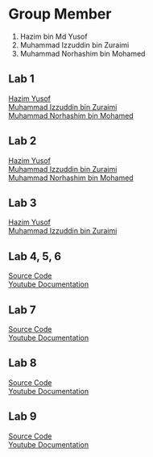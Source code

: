 # Group Member
1. Hazim bin Md Yusof
2. Muhammad Izzuddin bin Zuraimi
3. Muhammad Norhashim bin Mohamed


## Lab 1 
<a href="https://t.me/c/1268048899/33999?thread=33987"> Hazim Yusof </a> <br>
<a href= "https://t.me/c/1268048899/33996?thread=33987"> Muhammad Izzuddin bin Zuraimi</a> <br> 
<a href= "https://t.me/c/1268048899/34226?thread=33987"> Muhammad Norhashim bin Mohamed</a> <br>

## Lab 2 
<a href="https://t.me/c/1268048899/34296?thread=33988"> Hazim Yusof </a> <br>
<a href="https://t.me/c/1268048899/34150?thread=33988"> Muhammad Izzuddin bin Zuraimi </a> <br>
<a href="https://t.me/c/1268048899/34225?thread=33988"> Muhammad Norhashim bin Mohamed </a> <br>

## Lab 3
<a href="https://t.me/c/1268048899/34724?thread=34431"> Hazim Yusof </a> <br>
<a href="https://t.me/c/1268048899/34636?thread=34431"> Muhammad Izzuddin bin Zuraimi </a> <br>

## Lab 4, 5, 6
<a href="https://github.com/ayieeez/Flutter_CRUD"> Source Code </a> <br>
<a href="https://youtu.be/083Ggawj4Hw"> Youtube Documentation </a> <br>

## Lab 7
<a href="https://github.com/ayieeez/Flutter_CRUD"> Source Code </a> <br>
<a href="https://youtu.be/gXTiXTL3FaI?si=cqCEqPDdK0drfil4"> Youtube Documentation </a> <br>

## Lab 8
<a href="https://github.com/ayieeez/hardwarelab"> Source Code </a> <br>
<a href="https://youtu.be/-QCghMiBJRk"> Youtube Documentation </a> <br>

## Lab 9
<a href="https://github.com/ayieeez/Google-Sign-In"> Source Code </a> <br>
<a href="https://youtu.be/ghFoKAsXyKU"> Youtube Documentation </a> <br>
